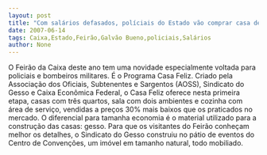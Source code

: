 ```yaml
---
layout: post
title: "Com salários defasados, políciais do Estado vão comprar casa de gesso no Feirão da Caixa"
date: 2007-06-14
tags: Caixa,Estado,Feirão,Galvão Bueno,policiais,Salários
author: None
---
```

O Feir&atilde;o da Caixa deste ano tem uma novidade especialmente voltada para policiais e bombeiros militares. &Eacute; o Programa Casa Feliz. 
Criado pela Associa&ccedil;&atilde;o dos Oficiais, Subtenentes e Sargentos (AOSS), Sindicato do Gesso e Caixa Econ&ocirc;mica Federal, o Casa Feliz oferece nesta primeira etapa, casas com tr&ecirc;s quartos, sala com dois ambientes e cozinha com &aacute;rea de servi&ccedil;o, vendidas a pre&ccedil;os 30% mais baixos que os praticados no mercado. 
O diferencial para tamanha economia &eacute; o material utilizado para a constru&ccedil;&atilde;o das casas: gesso. 
Para que os visitantes do Feir&atilde;o conhe&ccedil;am melhor os detalhes, o Sindicato do Gesso construiu no p&aacute;tio de eventos do Centro de Conven&ccedil;&otilde;es, um im&oacute;vel em tamanho natural, todo mobiliado.
&nbsp; 